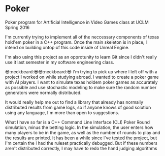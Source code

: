 # Poker
Poker program for Artificial Intelligence in Video Games class at UCLM Spring 2016

I'm currently trying to implement all of the neccessary components of texas hold'em poker in a C++ program.
Once the main skeleton is in place, I intend on building ontop of this code inside of Unreal Engine.



I'm also using this project as an opprotunity to learn Git since I didn't really use it last semester in my software engineering class.

:sunglasses::neckbeard::sunglasses::sunglasses::neckbeard::sunglasses:
I'm trying to pick up where I left off with a project I worked on while studying abroad. I wanted to create a poker game with AI players. I want to simulate texas holdem poker games as accurately as possible and use stochastic modeling to make sure the random number generators were normally distributed.

It would really help me out to find a library that already has normally distributed results from game logs, so if anyone knows of good solution using any language, I'm more than open to suggestions.

What I have so far is a C++ Command Line Interface (CLI) Poker Round simulation, minus the betting logic. In the simulation, the user enters how many players to be in the game, as well as the number of rounds to play and the results are printed. It has been a while since I've tested the project, but I'm certain the I had  the ruleset practically debugged. But if these numbers aren't distributed correctly, I may have to redo the hand judging algorithms 
